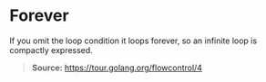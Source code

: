 # Forever

If you omit the loop condition it loops forever, so an infinite loop is compactly expressed.

> **Source:** https://tour.golang.org/flowcontrol/4
